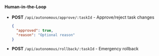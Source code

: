 #### Human-in-the-Loop

- **POST** `/api/autonomous/approve/:taskId` - Approve/reject task changes

  ```json
  {
    "approved": true,
    "reason": "Optional reason"
  }
  ```

- **POST** `/api/autonomous/rollback/:taskId` - Emergency rollback
